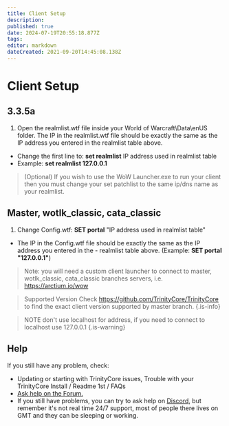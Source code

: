 ```yaml
---
title: Client Setup
description: 
published: true
date: 2024-07-19T20:55:18.877Z
tags: 
editor: markdown
dateCreated: 2021-09-20T14:45:08.138Z
---
```


# Client Setup
## 3.3.5a
1. Open the realmlist.wtf file inside your World of Warcraft\Data\enUS folder. The IP in the realmlist.wtf file should be exactly the same as the IP address you entered in the realmlist table above.

- Change the first line to: **set realmlist** IP address used in realmlist table
- Example: **set realmlist 127.0.0.1**
> (Optional) If you wish to use the WoW Launcher.exe to run your client then you must change your set patchlist to the same ip/dns name as your realmlist.

## Master, wotlk_classic, cata_classic
1. Change Config.wtf: **SET portal** "IP address used in realmlist table"
- The IP in the Config.wtf file should be exactly the same as the IP address you entered in the - realmlist table above. (Example: **SET portal "127.0.0.1"**)
> Note: you will need a custom client launcher to connect to master, wotlk_classic, cata_classic branches servers, i.e. https://arctium.io/wow

> Supported Version
Check https://github.com/TrinityCore/TrinityCore to find the exact client version supported by master branch.
{.is-info}

> NOTE don't use localhost for address, if you need to connect to localhost use 127.0.0.1
{.is-warning}

  ##  Help

If you still have any problem, check:

- Updating or starting with TrinityCore issues, Trouble with your TrinityCore Install / Readme 1st / FAQs
- [Ask help on the Forum.](https://talk.trinitycore.org/)
- If you still have problems, you can try to ask help on [Discord](https://discord.com/invite/HPP3wNh), but remember it's not real time 24/7 support, most of people there lives on GMT and they can be sleeping or working.
